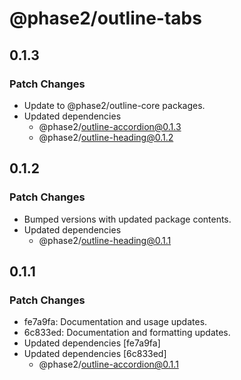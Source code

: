 # @phase2/outline-tabs

## 0.1.3

### Patch Changes

- Update to @phase2/outline-core packages.
- Updated dependencies
  - @phase2/outline-accordion@0.1.3
  - @phase2/outline-heading@0.1.2

## 0.1.2

### Patch Changes

- Bumped versions with updated package contents.
- Updated dependencies
  - @phase2/outline-heading@0.1.1

## 0.1.1

### Patch Changes

- fe7a9fa: Documentation and usage updates.
- 6c833ed: Documentation and formatting updates.
- Updated dependencies [fe7a9fa]
- Updated dependencies [6c833ed]
  - @phase2/outline-accordion@0.1.1
